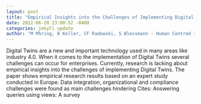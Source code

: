 ```yaml
--- 
layout: post 
title: "Empirical Insights into the Challenges of Implementing Digital Twins" 
date: 2022-06-20 23:00:52 -0400 
categories: jekyll update 
author: "M Mhring, B Keller, CF Radowski, S Blessmann - Human Centred Intelligent , 2022" 
--- 
```

Digital Twins are a new and important technology used in many areas like industry 4.0. When it comes to the implementation of Digital Twins several challenges can occur for enterprises. Currently, research is lacking about empirical insights into the challenges of implementing Digital Twins. The paper shows empirical research results based on an expert study conducted in Europe. Data integration, organizational and compliance challenges were found as main challenges hindering Cites: Answering queries using views: A survey